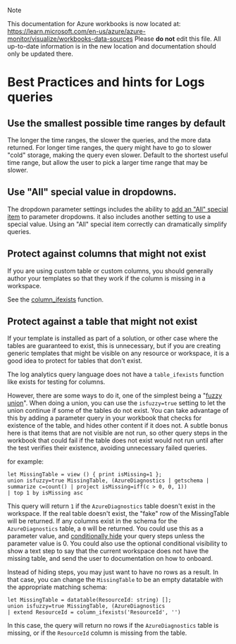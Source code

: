 > [!NOTE] 
> This documentation for Azure workbooks is now located at: https://learn.microsoft.com/en-us/azure/azure-monitor/visualize/workbooks-data-sources
> Please **do not** edit this file. All up-to-date information is in the new location and documentation should only be updated there.

# Best Practices and hints for Logs queries

## Use the smallest possible time ranges by default
The longer the time ranges, the slower the queries, and the more data returned. For longer time ranges, the query might have to go to slower "cold" storage, making the query even slower. Default to the shortest useful time range, but allow the user to pick a larger time range that may be slower.

## Use "All" special value in dropdowns.
The dropdown parameter settings includes the ability to [add an "All" special item](../Parameters/DropDown.md#special-casing-all) to parameter dropdowns.  it also includes another setting to use a special value. Using an "All" special item correctly can dramatically simplify queries.

## Protect against columns that might not exist
If you are using custom table or custom columns, you should generally author your templates so that they work if the column is missing in a workspace.

See the [column_ifexists](https://docs.microsoft.com/en-us/azure/kusto/query/columnifexists) function.

## Protect against a table that might not exist
If your template is installed as part of a solution, or other case where the tables are guaranteed to exist, this is unnecessary, but if you are creating generic templates that might be visible on any resource or workspace, it is a good idea to protect for tables that don't exist.

The log analytics query language does not have a `table_ifexists` function like exists for testing for columns. 

However, there are some ways to do it, one of the simplest being a "[fuzzy union](https://docs.microsoft.com/en-us/azure/kusto/query/unionoperator?pivots=azuredataexplorer)".  When doing a union, you can use the `isfuzzy=true` setting to let the union continue if some of the tables do not exist.  You can take advantage of this by adding a parameter query in your workbook that checks for existence of the table, and hides other content if it does not.  A subtle bonus here is that items that are not visible are not run, so other query steps in the workbook that could fail if the table does not exist would not run until after the test verifies their existence, avoiding unnecessary failed queries.

for example:

```
let MissingTable = view () { print isMissing=1 };
union isfuzzy=true MissingTable, (AzureDiagnostics | getschema | summarize c=count() | project isMissing=iff(c > 0, 0, 1)) 
| top 1 by isMissing asc
```

This query will return `1` if the `AzureDiagnostics` table doesn't exist in the workspace. If the real table doesn't exist, the "fake" row of the MissingTable will be returned. If any columns exist in the schema for the `AzureDiagnostics` table, a `0` will be returned.  You could use this as a parameter value, and [conditionally hide](../Interactivity.md#conditional-visibility) your query steps unless the parameter value is 0.  You could also use the optional conditional visibility to show a text step to say that the current workspace does not have the missing table, and send the user to documentation on how to onboard.

Instead of hiding steps, you may just want to have no rows as a result.  In that case, you can change the `MissingTable` to be an empty datatable with the appropriate matching schema:

```
let MissingTable = datatable(ResourceId: string) [];
union isfuzzy=true MissingTable, (AzureDiagnostics
| extend ResourceId = column_ifexists('ResourceId', '')
```

In this case, the query will return no rows if the `AzureDiagnostics` table is missing, or if the `ResourceId` column is missing from the table.